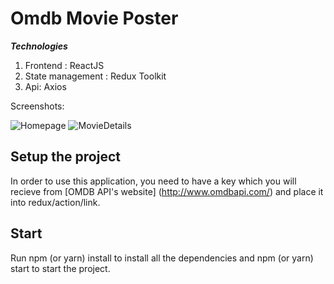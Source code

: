 # Omdb Movie Poster
***Technologies***
1. Frontend : ReactJS
2. State management : Redux Toolkit
3. Api: Axios

Screenshots: </br>

![Homepage](https://i.imgur.com/2qjk8J3.png)
![MovieDetails](https://i.imgur.com/ohtLJ7n.png)

## Setup the project

In order to use this application, you need to have a key which you will recieve from [OMDB API's website] (http://www.omdbapi.com/) and place it into redux/action/link.

## Start 

Run npm (or yarn) install to install all the dependencies and npm (or yarn) start to start the project.
